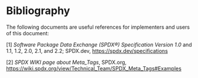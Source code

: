 # Bibliography

The following documents are useful references for implementers and users of this document:

[1] *Software Package Data Exchange (SPDX®) Specification Version 1.0* and  1.1, 1.2, 2.0, 2.1, and 2.2; SPDX.dev, https://spdx.dev/specifications

[2] *SPDX WIKI page about Meta_Tags*, SPDX.org, https://wiki.spdx.org/view/Technical_Team/SPDX_Meta_Tags#Examples
